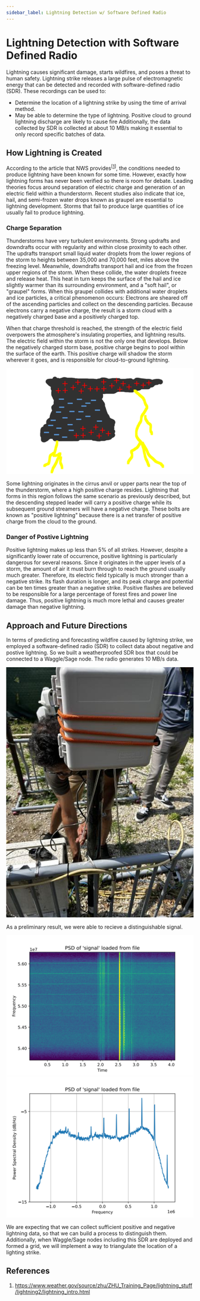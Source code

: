 ```yaml
---
sidebar_label: Lightning Detection w/ Software Defined Radio
---
```


# Lightning Detection with Software Defined Radio

Lightning causes significant damage, starts wildfires, and poses a threat to human safety. Lightning strike releases a large pulse of electromagnetic energy that can be detected and recorded with software-defined radio (SDR). These recordings can be used to:
- Determine the location of a lightning strike by using the time of arrival method.
- May be able to determine the type of lightning. Positive cloud to ground lightning discharge are likely to cause fire
Additionally, the data collected by SDR is collected at about 10 MB/s making it essential to only record specific batches of data.

## How Lightning is Created

According to the article that NWS provides<sup>[[1](#references)]</sup>, the conditions needed to produce lightning have been known for some time. However, exactly how lightning forms has never been verified so there is room for debate. Leading theories focus around separation of electric charge and generation of an electric field within a thunderstorm. Recent studies also indicate that ice, hail, and semi-frozen water drops known as graupel are essential to lightning development. Storms that fail to produce large quantities of ice usually fail to produce lightning.

### Charge Separation

Thunderstorms have very turbulent environments. Strong updrafts and downdrafts occur with regularity and within close proximity to each other. The updrafts transport small liquid water droplets from the lower regions of the storm to heights between 35,000 and 70,000 feet, miles above the freezing level. Meanwhile, downdrafts transport hail and ice from the frozen upper regions of the storm. When these collide, the water droplets freeze and release heat. This heat in turn keeps the surface of the hail and ice slightly warmer than its surrounding environment, and a "soft hail", or "graupel" forms. When this graupel collides with additional water droplets and ice particles, a critical phenomenon occurs: Electrons are sheared off of the ascending particles and collect on the descending particles. Because electrons carry a negative charge, the result is a storm cloud with a negatively charged base and a positively charged top.

When that charge threshold is reached, the strength of the electric field overpowers the atmosphere's insulating properties, and lightning results. The electric field within the storm is not the only one that develops. Below the negatively charged storm base, positive charge begins to pool within the surface of the earth. This positive charge will shadow the storm wherever it goes, and is responsible for cloud-to-ground lightning.


![](../imgs/lightning.png)

Some lightning originates in the cirrus anvil or upper parts near the top of the thunderstorm, where a high positive charge resides. Lightning that forms in this region follows the same scenario as previously described, but the descending stepped leader will carry a positive charge while its subsequent ground streamers will have a negative charge. These bolts are known as "positive lightning" because there is a net transfer of positive charge from the cloud to the ground.

### Danger of Postive Lightning

Positive lightning makes up less than 5% of all strikes. However, despite a significantly lower rate of occurrence, positive lightning is particularly dangerous for several reasons. Since it originates in the upper levels of a storm, the amount of air it must burn through to reach the ground usually much greater. Therefore, its electric field typically is much stronger than a negative strike. Its flash duration is longer, and its peak charge and potential can be ten times greater than a negative strike. Positive flashes are believed to be responsible for a large percentage of forest fires and power line damage. Thus, positive lightning is much more lethal and causes greater damage than negative lightning.

## Approach and Future Directions


In terms of predicting and forecasting wildfire caused by lightning strike, we employed a software-defined radio (SDR) to collect data about negative and postive lightning. So we built a weatherproofed SDR box that could be connected to a Waggle/Sage node. The radio generates 10 MB/s data.

![](../imgs/lightning2.jpg)

As a preliminary result, we were able to recieve a distinguishable signal.

![](../imgs/lightning_result.png) ![](../imgs/lightning_result_plot.png)

We are expecting that we can collect sufficient positive and negative lightning data, so that we can build a process to distinguish them. Additionally, when Waggle/Sage nodes including this SDR are deployed and formed a grid, we will implement a way to triangulate the location of a lighting strike.

## References

1. https://www.weather.gov/source/zhu/ZHU_Training_Page/lightning_stuff/lightning2/lightning_intro.html

